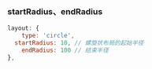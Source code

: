 
### startRadius、endRadius

```javascript
layout: {
	type: 'circle',
  startRadius: 10, // 螺旋状布局的起始半径
	endRadius: 100 // 结束半径
},
```
